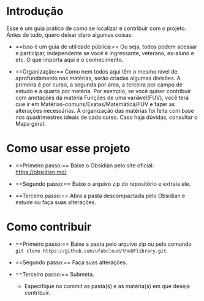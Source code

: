 # Introdução

Esse é um guia prático de como se localizar e contribuir com o projeto. Antes de tudo, quero deixar claro algumas coisas:

- ==Isso é um guia de utilidade pública:== Ou seja, todos podem acessar e participar, independente se você é ingressante, veterano, ex-aluno e etc. O que importa aqui é o conhecimento.

- ==Organização:== Como nem todos aqui têm o mesmo nível de aprofundamento nas matérias, serão criadas algumas divisões. A primeira é por curso, a segunda por área, a terceira por campo de estudo e a quarta por matéria. Por exemplo, se você quiser contribuir com anotações da matéria Funções de uma variável(FUV), você terá que ir em Matérias-comuns/Exatas/Matemática/FUV e fazer as alterações necessárias. A organização das matérias foi feita com base nos quadrimestres ideais de cada curso. Caso haja dúvidas, consultar o Mapa geral.

# Como usar esse projeto

- ==Primeiro passo:== Baixe o Obsidian pelo site oficial: https://obsidian.md/

- ==Segundo passo:== Baixe o arquivo zip do repositório e extraia ele.

- ==Terceiro passo:== Abra a pasta descompactada pelo Obsidian e estude ou faça suas alterações.

# Como contribuir

- ==Primeiro passo:== Baixe a pasta pelo arquivo zip ou pelo comando `git clone https://github.com/ufabcloud/theUFlibrary.git`.

- ==Segundo passo:== Faça suas alterações.

- ==Terceiro passo:== Submeta.
	- Especifique no commit as pasta(s) e as matéria(s) em que deseja contribuir.
